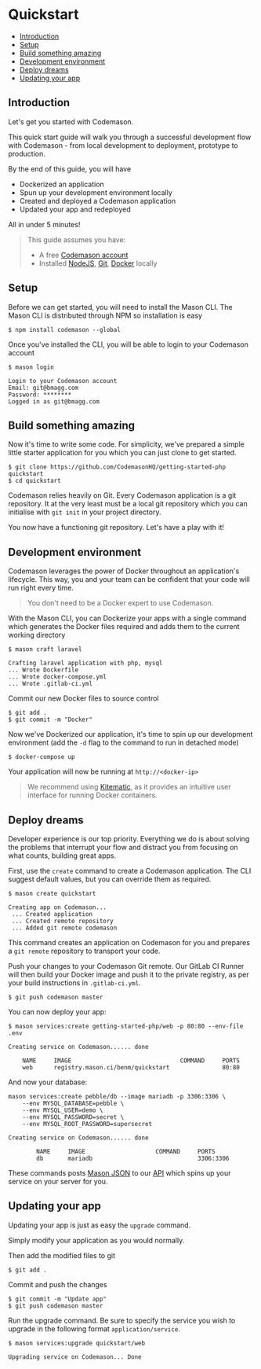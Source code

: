 # Quickstart

- [Introduction](#introduction)
- [Setup](#setup)
- [Build something amazing](#build-something-amazing)
- [Development environment](#development-environment)
- [Deploy dreams](#deploy-dreams)
- [Updating your app](#updating-your-app)

<a name="introduction"></a>
## Introduction
Let's get you started with Codemason.

This quick start guide will walk you through a successful development flow with Codemason - from local development to deployment, prototype to production.

By the end of this guide, you will have
- Dockerized an application
- Spun up your development environment locally
- Created and deployed a Codemason application
- Updated your app and redeployed

All in under 5 minutes!

> This guide assumes you have:
> - A free [Codemason account](http://mason.ci/register)
> - Installed [NodeJS](https://nodejs.org/en/download/), [Git](https://git-scm.com/downloads), [Docker](https://docs.docker.com/engine/installation/) locally

<a name="setup"></a>
## Setup
Before we can get started, you will need to install the Mason CLI. The Mason CLI is distributed through NPM so installation is easy
```
$ npm install codemason --global
```

Once you've installed the CLI, you will be able to login to your Codemason account
```
$ mason login

Login to your Codemason account
Email: git@bmagg.com
Password: ********
Logged in as git@bmagg.com
```

<a name="build-something-amazing"></a>
## Build something amazing
Now it's time to write some code. For simplicity, we've prepared a simple little starter application for you which you can just clone to get started.
```
$ git clone https://github.com/CodemasonHQ/getting-started-php quickstart
$ cd quickstart
```

Codemason relies heavily on Git. Every Codemason application is a git repository. It at the very least must be a local git repository which you can initialise with `git init` in your project directory.

You now have a functioning git repository. Let's have a play with it!

<a name="development-environment"></a>
## Development environment
Codemason leverages the power of Docker throughout an application's lifecycle. This way, you and your team can be confident that your code will run right every time.

> You don't need to be a Docker expert to use Codemason.

With the Mason CLI, you can Dockerize your apps with a single command which generates the Docker files required and adds them to the current working directory
```
$ mason craft laravel

Crafting laravel application with php, mysql
... Wrote Dockerfile
... Wrote docker-compose.yml
... Wrote .gitlab-ci.yml
```

Commit our new Docker files to source control
```
$ git add .
$ git commit -m "Docker"
```

Now we've Dockerized our application, it's time to spin up our development environment (add the `-d` flag to the command to run in detached mode)
```
$ docker-compose up
```

Your application will now be running at `http://<docker-ip>`

> We recommend using [Kitematic](https://kitematic.com/), as it provides an intuitive user interface for running Docker containers.

<a name="deploy-dreams"></a>
## Deploy dreams
Developer experience is our top priority. Everything we do is about solving the problems that interrupt your flow and distract you from focusing on what counts, building great apps.

First, use the `create` command to create a Codemason application. The CLI suggest default values, but you can override them as required.
```
$ mason create quickstart

Creating app on Codemason...
 ... Created application
 ... Created remote repository
 ... Added git remote codemason
```

This command creates an application on Codemason for you and prepares a `git remote` repository to transport your code.

Push your changes to your Codemason Git remote. Our GitLab CI Runner will then build your Docker image and push it to the private registry, as per your build instructions in `.gitlab-ci.yml`. 
```
$ git push codemason master
```

You can now deploy your app:
```
$ mason services:create getting-started-php/web -p 80:80 --env-file .env

Creating service on Codemason...... done

    NAME     IMAGE                               COMMAND     PORTS
    web      registry.mason.ci/benm/quickstart               80:80
```

And now your database:
```
mason services:create pebble/db --image mariadb -p 3306:3306 \
	--env MYSQL_DATABASE=pebble \
	--env MYSQL_USER=demo \
	--env MYSQL_PASSWORD=secret \
	--env MYSQL_ROOT_PASSWORD=supersecret 
	
Creating service on Codemason...... done

	    NAME     IMAGE                    COMMAND     PORTS
        db       mariadb                              3306:3306
```

These commands posts [Mason JSON](/docs/{{version}}/mason-json) to our [API](/docs/{{version}}/api) which spins up your service on your server for you.

<a name="updating-your-app"></a>
## Updating your app
Updating your app is just as easy the `upgrade` command.

Simply modify your application as you would normally.

Then add the modified files to git
```
$ git add .
```
Commit and push the changes
```
$ git commit -m "Update app"
$ git push codemason master
```

Run the upgrade command. Be sure to specify the service you wish to upgrade in the following format `application/service`.
```
$ mason services:upgrade quickstart/web 

Upgrading service on Codemason... Done
```
